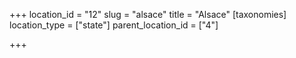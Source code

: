 +++
location_id = "12"
slug = "alsace"
title = "Alsace"
[taxonomies]
location_type = ["state"]
parent_location_id = ["4"]

+++


